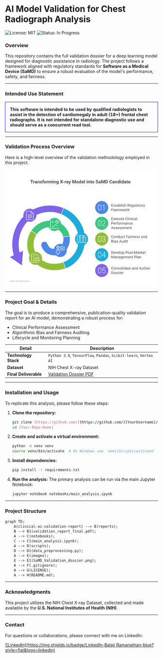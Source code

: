 # AI Model Validation for Chest Radiograph Analysis

![License: MIT](https://img.shields.io/badge/License-MIT-yellow.svg)
![Status: In Progress](https://img.shields.io/badge/Status-In%20Progress-blue.svg)

### Overview
This repository contains the full validation dossier for a deep learning model designed for diagnostic assistance in radiology. The project follows a framework aligned with regulatory standards for **Software as a Medical Device (SaMD)** to ensure a robust evaluation of the model's performance, safety, and fairness.

---

### Intended Use Statement
<table>
<tr>
<td style="border: 1px solid blue; border-radius: 10px; padding: 15px;">
<strong>This software is intended to be used by qualified radiologists to assist in the detection of cardiomegaly in adult (18+) frontal chest radiographs. It is not intended for standalone diagnostic use and should serve as a concurrent read tool.</strong>
</td>
</tr>
</table>

---

### Validation Process Overview
Here is a high-level overview of the validation methodology employed in this project.

![Validation Process Flowchart](images/SaMD_Validation_dossier.png)

---

### Project Goal & Details

The goal is to produce a comprehensive, publication-quality validation report for an AI model, demonstrating a robust process for:
* Clinical Performance Assessment
* Algorithmic Bias and Fairness Auditing
* Lifecycle and Monitoring Planning

| Detail | Description |
|---|---|
| **Technology Stack** | `Python 3.9`, `TensorFlow`, `Pandas`, `Scikit-learn`, `Vertex AI` |
| **Dataset** | NIH Chest X-ray Dataset |
| **Final Deliverable** | [Validation Dossier PDF](./reports/validation_report_final.pdf) |

---

### Installation and Usage
To replicate this analysis, please follow these steps:

1.  **Clone the repository:**
    ```bash
    git clone [https://github.com/](https://github.com/)[YourUsername]/[Your-Repo-Name].git
    cd [Your-Repo-Name]
    ```
2.  **Create and activate a virtual environment:**
    ```bash
    python -m venv venv
    source venv/bin/activate  # On Windows use `venv\Scripts\activate`
    ```
3.  **Install dependencies:**
    ```bash
    pip install -r requirements.txt
    ```
4.  **Run the analysis:**
    The primary analysis can be run via the main Jupyter Notebook:
    ```bash
    jupyter notebook notebooks/main_analysis.ipynb
    ```
---

### Project Structure

```mermaid
graph TD;
    A(clinical-ai-validation-report) --> B(reports);
    B --> B1(validation_report_final.pdf);
    A --> C(notebooks);
    C --> C1(main_analysis.ipynb);
    A --> D(scripts);
    D --> D1(data_preprocessing.py);
    A --> E(images);
    E --> E1(SaMD_Validation_dossier.png);
    A --> F(.gitignore);
    A --> G(LICENSE);
    A --> H(README.md);
```
---

### Acknowledgments
This project utilizes the NIH Chest X-ray Dataset, collected and made available by the **U.S. National Institutes of Health (NIH)**.

---

### Contact
For questions or collaborations, please connect with me on LinkedIn:

[![LinkedIn](https://img.shields.io/badge/LinkedIn-Balaji Ramanathan-blue?style=flat&logo=linkedin)](https://www.linkedin.com/in/drbalaji96/)
